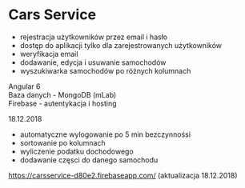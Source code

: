 # Cars Service

- rejestracja użytkowników przez email i hasło
- dostęp do aplikacji tylko dla zarejestrowanych użytkowników
- weryfikacja email
- dodawanie, edycja i usuwanie samochodów
- wyszukiwarka samochodów po różnych kolumnach

Angular 6<br>
Baza danych - MongoDB (mLab)<br>
Firebase - autentykacja i hosting<br>

18.12.2018
- automatyczne wylogowanie po 5 min bezczynnośsi
- sortowanie po kolumnach
- wyliczenie podatku dochodowego
- dodawanie częsci do danego samochodu

https://carsservice-d80e2.firebaseapp.com/ (aktualizacja 18.12.2018)
